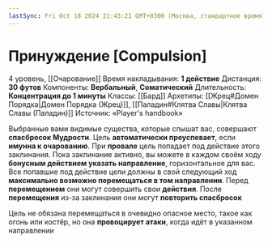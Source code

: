 ```yaml
---
lastSync: Fri Oct 18 2024 21:43:21 GMT+0300 (Москва, стандартное время)
---
```

# Принуждение [Compulsion]
4 уровень, [[Очарование]]
Время накладывания: **1 действие**
Дистанция: **30 футов**
Компоненты: **Вербальный**, **Соматический**
Длительность: **Концентрация до 1 минуты**
Классы: [[Бард]]
Архетипы: [[Жрец#Домен Порядка|Домен Порядка (Жрец)]], [[Паладин#Клятва Славы|Клятва Славы (Паладин)]]
Источник: «Player's handbook»

Выбранные вами видимые существа, которые слышат вас, совершают **спасбросок Мудрости**. Цель **автоматически преуспевает**, если **имунна к очарованию**. При **провале** цель попадает под действие этого заклинания. Пока заклинание активно, вы можете в каждом своём ходу **бонусным действием указать направление**, горизонтальное для вас. Все попавшие под действие цели должны в свой следующий ход **максимально возможно перемещаться в том направлении**. Перед **перемещением** они могут совершить свои **действия**. После **перемещения** из-за заклинания они могут **повторить спасбросок**

Цель не обязана перемещаться в очевидно опасное место, такое как огонь или костёр, но она **провоцирует атаки**, когда идёт в указанном направлении